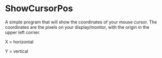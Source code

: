 # ShowCursorPos
A simple program that will show the coordinates of your mouse cursor.
The coordinates are the pixels on your display/monitor, with the origin in the upper left corner.

X = horizontal

Y = vertical
